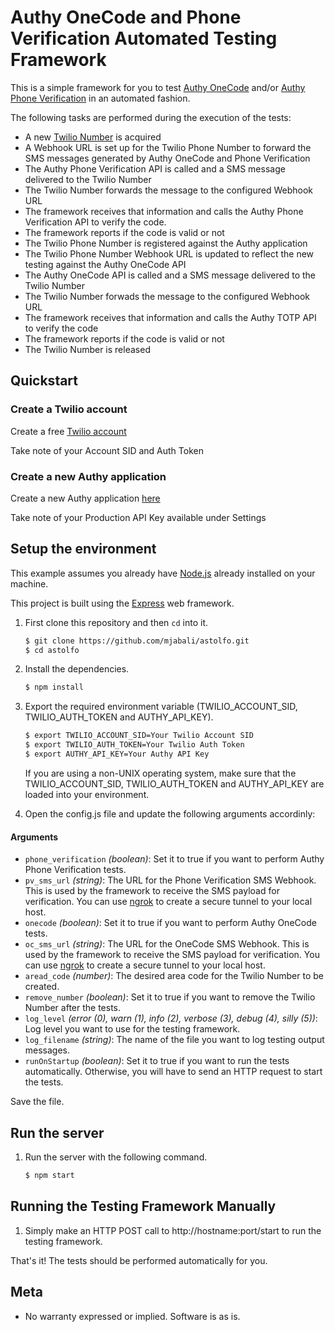 # Authy OneCode and Phone Verification Automated Testing Framework

This is a simple framework for you to test [Authy OneCode](https://www.twilio.com/docs/api/authy/authy-totp) and/or [Authy Phone Verification](https://www.twilio.com/docs/api/authy/authy-phone-verification-api) in an automated fashion.

The following tasks are performed during the execution of the tests:
* A new [Twilio Number](https://www.twilio.com/phone-numbers) is acquired
* A Webhook URL is set up for the Twilio Phone Number to forward the SMS messages generated by Authy OneCode and Phone Verification
* The Authy Phone Verification API is called and a SMS message delivered to the Twilio Number
* The Twilio Number forwards the message to the configured Webhook URL
* The framework receives that information and calls the Authy Phone Verification API to verify the code.
* The framework reports if the code is valid or not
* The Twilio Phone Number is registered against the Authy application
* The Twilio Phone Number Webhook URL is updated to reflect the new testing against the Authy OneCode API
* The Authy OneCode API is called and a SMS message delivered to the Twilio Number
* The Twilio Number forwads the message to the configured Webhook URL
* The framework receives that information and calls the Authy TOTP API to verify the code
* The framework reports if the code is valid or not
* The Twilio Number is released

## Quickstart

### Create a Twilio account

Create a free [Twilio account](https://www.twilio.com/try-twilio)

Take note of your Account SID and Auth Token

### Create a new Authy application
Create a new Authy application [here](https://www.twilio.com/console/authy/applications)

Take note of your Production API Key available under Settings

## Setup the environment

This example assumes you already have [Node.js](https://nodejs.org) already installed on your machine.

This project is built using the [Express](http://expressjs.com/) web framework.

1. First clone this repository and then `cd` into it.

   ```bash
   $ git clone https://github.com/mjabali/astolfo.git
   $ cd astolfo
   ```

1. Install the dependencies.

   ```bash
   $ npm install
   ```

1. Export the required environment variable (TWILIO\_ACCOUNT\_SID, TWILIO\_AUTH\_TOKEN and AUTHY\_API\_KEY).

   ```bash
   $ export TWILIO_ACCOUNT_SID=Your Twilio Account SID
   $ export TWILIO_AUTH_TOKEN=Your Twilio Auth Token
   $ export AUTHY_API_KEY=Your Authy API Key

   ```
   If you are using a non-UNIX operating system, make sure that the TWILIO_ACCOUNT_SID, TWILIO_AUTH_TOKEN and AUTHY_API_KEY are loaded into your environment.

1. Open the config.js file and update the following arguments accordinly:
    
#### Arguments
* `phone_verification` _(boolean)_: Set it to true if you want to perform Authy Phone Verification tests.
* `pv_sms_url` _(string)_: The URL for the Phone Verification SMS Webhook. This is used by the framework to receive the SMS payload for verification. You can use [ngrok](https://ngrok.com/) to create a secure tunnel to your local host. 
* `onecode` _(boolean)_: Set it to true if you want to perform Authy OneCode tests.
* `oc_sms_url` _(string)_: The URL for the OneCode SMS Webhook. This is used by the framework to receive the SMS payload for verification. You can use [ngrok](https://ngrok.com/) to create a secure tunnel to your local host. 
* `aread_code` _(number)_: The desired area code for the Twilio Number to be created.
* `remove_number` _(boolean)_: Set it to true if you want to remove the Twilio Number after the tests.
* `log_level` _(error (0), warn (1), info (2), verbose (3), debug (4), silly (5))_: Log level you want to use for the testing framework.
* `log_filename` _(string)_: The name of the file you want to log testing output messages.
* `runOnStartup` _(boolean)_: Set it to true if you want to run the tests automatically. Otherwise, you will have to send an HTTP request to start the tests.

Save the file.

## Run the server
1. Run the server with the following command.

   ```bash
   $ npm start
   ```

## Running the Testing Framework Manually
1. Simply make an HTTP POST call to http://hostname:port/start to run the testing framework.

That's it! The tests should be performed automatically for you.

## Meta

* No warranty expressed or implied. Software is as is.